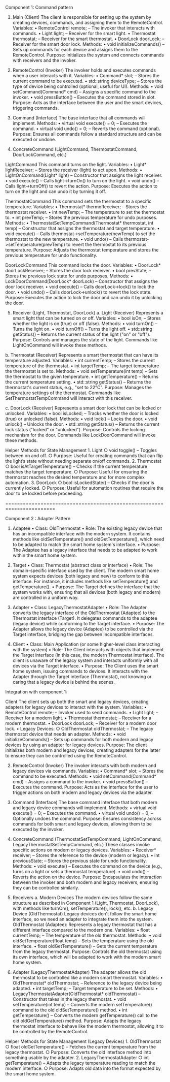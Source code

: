 Component 1: Command pattern

1. Main (Client)
The client is responsible for setting up the system by creating devices, commands, and assigning them to the RemoteControl.
Variables:
	• RemoteControl remote; – The invoker that interacts with commands.
	• Light light; – Receiver for the smart light.
	• Thermostat thermostat; – Receiver for the smart thermostat.
	• DoorLock doorLock; – Receiver for the smart door lock.
Methods:
	• void initializeCommands() – Sets up commands for each device and assigns them to the RemoteControl.
Purpose: Initializes the system and connects commands with receivers and the invoker.

2. RemoteControl (Invoker)
The invoker holds and executes commands when a user interacts with it.
Variables:
	• Command* slot; – Stores the current command to be executed.
	• std::string deviceType; – Stores the type of device being controlled (optional, useful for UI).
Methods:
	• void setCommand(Command* cmd) – Assigns a specific command to the invoker.
	• void pressButton() – Executes the command stored in slot.
Purpose: Acts as the interface between the user and the smart devices, triggering commands.

3. Command (Interface)
The base interface that all commands will implement.
Methods:
	• virtual void execute() = 0; – Executes the command.
	• virtual void undo() = 0; – Reverts the command (optional).
Purpose: Ensures all commands follow a standard structure and can be executed or undone.

4. ConcreteCommand (LightCommand, ThermostatCommand, DoorLockCommand, etc.)

LightCommand
This command turns on the light.
Variables:
	• Light* lightReceiver; – Stores the receiver (light) to act upon.
Methods:
	• LightOnCommand(Light* light) – Constructor that assigns the light receiver.
	• void execute() – Calls light->turnOn() to turn on the light.
	• void undo() – Calls light->turnOff() to revert the action.
Purpose: Executes the action to turn on the light and can undo it by turning it off.

ThermostatCommand
This command sets the thermostat to a specific temperature.
Variables:
	• Thermostat* thermoReceiver; – Stores the thermostat receiver.
	• int newTemp; – The temperature to set the thermostat to.
	• int prevTemp; – Stores the previous temperature for undo purposes.
Methods:
	• ThermostatSetTempCommand(Thermostat* thermostat, int temp) – Constructor that assigns the thermostat and target temperature.
	• void execute() – Calls thermostat->setTemperature(newTemp) to set the thermostat to the new temperature.
	• void undo() – Calls thermostat->setTemperature(prevTemp) to revert the thermostat to its previous temperature.
Purpose: Adjusts the thermostat temperature and stores the previous temperature for undo functionality.

DoorLockCommand
This command locks the door.
Variables:
	• DoorLock* doorLockReceiver; – Stores the door lock receiver.
	• bool prevState; – Stores the previous lock state for undo purposes.
Methods:
	• LockDoorCommand(DoorLock* doorLock) – Constructor that assigns the door lock receiver.
	• void execute() – Calls doorLock->lock() to lock the door.
	• void undo() – Calls doorLock->unlock() to revert the lock state.
Purpose: Executes the action to lock the door and can undo it by unlocking the door.



5. Receiver (Light, Thermostat, DoorLock)
a. Light (Receiver)
Represents a smart light that can be turned on or off.
Variables:
	• bool isOn; – Stores whether the light is on (true) or off (false).
Methods:
	• void turnOn() – Turns the light on.
	• void turnOff() – Turns the light off.
	• std::string getStatus() – Returns the current status of the light ("on" or "off").
Purpose: Controls and manages the state of the light. Commands like LightOnCommand will invoke these methods.


b. Thermostat (Receiver)
Represents a smart thermostat that can have its temperature adjusted.
Variables:
	• int currentTemp; – Stores the current temperature of the thermostat.
	• int targetTemp; – The target temperature the thermostat is set to.
Methods:
	• void setTemperature(int temp) – Sets the thermostat to the given temperature.
	• int getTemperature() – Returns the current temperature setting.
	• std::string getStatus() – Returns the thermostat's current status, e.g., "set to 22°C".
Purpose: Manages the temperature settings of the thermostat. Commands like SetThermostatTempCommand will interact with this receiver.


c. DoorLock (Receiver)
Represents a smart door lock that can be locked or unlocked.
Variables:
	• bool isLocked; – Tracks whether the door is locked (true) or unlocked (false).
Methods:
	• void lock() – Locks the door.
	• void unlock() – Unlocks the door.
	• std::string getStatus() – Returns the current lock status ("locked" or "unlocked").
Purpose: Controls the locking mechanism for the door. Commands like LockDoorCommand will invoke these methods.




Helper Methods for State Management
	1. Light
		○ void toggle() – Toggles between on and off.
		○ Purpose: Useful for creating commands that can flip the light’s state without needing separate on/off commands.
	2. Thermostat
		○ bool isAtTargetTemperature() – Checks if the current temperature matches the target temperature.
		○ Purpose: Useful for ensuring the thermostat reaches the desired temperature and for more complex automation.
	3. DoorLock
		○ bool isLockedState() – Checks if the door is currently locked.
		○ Purpose: Useful for automation routines that require the door to be locked before proceeding.


=======================================================================

Component 2 : Adapter Pattern


1. Adaptee
	• Class: OldThermostat
	• Role: The existing legacy device that has an incompatible interface with the modern system. It contains methods like oldSetTemperature() and oldGetTemperature(), which need to be adapted to match the smart home system's interface.
	• Purpose: The Adaptee has a legacy interface that needs to be adapted to work within the smart home system.

3. Target
	• Class: Thermostat (abstract class or interface)
	• Role: The domain-specific interface used by the client. The modern smart home system expects devices (both legacy and new) to conform to this interface. For instance, it includes methods like setTemperature() and getTemperature().
	• Purpose: The Target defines the interface that the system works with, ensuring that all devices (both legacy and modern) are controlled in a uniform way.

5. Adapter
	• Class: LegacyThermostatAdapter
	• Role: The Adapter converts the legacy interface of the OldThermostat (Adaptee) to the Thermostat interface (Target). It delegates commands to the adaptee (legacy device) while conforming to the Target interface.
	• Purpose: The Adapter allows the legacy device (Adaptee) to be controlled via the Target interface, bridging the gap between incompatible interfaces.

6. Client
	• Class: Main Application (or some higher-level class interacting with the system)
	• Role: The Client interacts with objects that implement the Target interface (in this case, the modern Thermostat interface). The client is unaware of the legacy system and interacts uniformly with all devices via the Target interface.
	• Purpose: The Client uses the smart home system, issuing commands to devices. It interacts with the Adapter through the Target interface (Thermostat), not knowing or caring that a legacy device is behind the scenes.

Integration with component 1:

 Client
The client sets up both the smart and legacy devices, creating adapters for legacy devices to interact with the system.
Variables:
	• RemoteControl remote; – Invoker used to send commands.
	• Light light; – Receiver for a modern light.
	• Thermostat thermostat; – Receiver for a modern thermostat.
	• DoorLock doorLock; – Receiver for a modern door lock.
	• Legacy Devices:
		○ OldThermostat oldThermostat; – The legacy thermostat device that needs an adapter.
Methods:
	• void initializeCommands() – Sets up commands for both modern and legacy devices by using an adapter for legacy devices.
Purpose: The client initializes both modern and legacy devices, creating adapters for the latter to ensure they can be controlled using the RemoteControl.

2. RemoteControl (Invoker)
The invoker interacts with both modern and legacy devices via commands.
Variables:
	• Command* slot; – Stores the command to be executed.
Methods:
	• void setCommand(Command* cmd) – Assigns a command to the invoker.
	• void pressButton() – Executes the command.
Purpose: Acts as the interface for the user to trigger actions on both modern and legacy devices via the adapter.

3. Command (Interface)
The base command interface that both modern and legacy device commands will implement.
Methods:
	• virtual void execute() = 0; – Executes the command.
	• virtual void undo() = 0; – Optionally undoes the command.
Purpose: Ensures consistency across commands for both smart and legacy devices, allowing them to be executed by the invoker.

4. ConcreteCommand (ThermostatSetTempCommand, LightOnCommand, LegacyThermostatSetTempCommand, etc.)
These classes invoke specific actions on modern or legacy devices.
Variables:
	• Receiver* receiver; – Stores the reference to the device (modern or legacy).
	• int previousState; – Stores the previous state for undo functionality.
Methods:
	• void execute() – Executes the command on the device (e.g., turns on a light or sets a thermostat temperature).
	• void undo() – Reverts the action on the device.
Purpose: Encapsulates the interaction between the invoker and both modern and legacy receivers, ensuring they can be controlled similarly.

5. Receivers
a. Modern Devices
The modern devices follow the same structure as described in Component 1 (Light, Thermostat, DoorLock), with methods like turnOn(), setTemperature(), lock(), etc.
b. Legacy Device (OldThermostat)
Legacy devices don't follow the smart home interface, so we need an adapter to integrate them into the system.
OldThermostat (Adaptee):
Represents a legacy thermostat that has a different interface compared to the modern one.
Variables:
	• float currentTemp; – The temperature of the old thermostat.
Methods:
	• void oldSetTemperature(float temp) – Sets the temperature using the old interface.
	• float oldGetTemperature() – Gets the current temperature from the legacy thermostat.
Purpose: Controls the old thermostat using its own interface, which will be adapted to work with the modern smart home system.

6. Adapter (LegacyThermostatAdapter)
The adapter allows the old thermostat to be controlled like a modern smart thermostat.
Variables:
	• OldThermostat* oldThermostat; – Reference to the legacy device being adapted.
	• int targetTemp; – Target temperature to be set.
Methods:
	• LegacyThermostatAdapter(OldThermostat* oldThermostat) – Constructor that takes in the legacy thermostat.
	• void setTemperature(int temp) – Converts the modern setTemperature() command to the old oldSetTemperature() method.
	• int getTemperature() – Converts the modern getTemperature() call to the old oldGetTemperature() method.
Purpose: Adapts the legacy thermostat interface to behave like the modern thermostat, allowing it to be controlled by the RemoteControl.

Helper Methods for State Management (Legacy Devices)
	1. OldThermostat
		○ float oldGetTemperature() – Fetches the current temperature from the legacy thermostat.
		○ Purpose: Converts the old interface method into something usable by the adapter.
	2. LegacyThermostatAdapter
		○ int getTemperature() – Adapts the legacy temperature reading to match the modern interface.
		○ Purpose: Adapts old data into the format expected by the smart home system.
